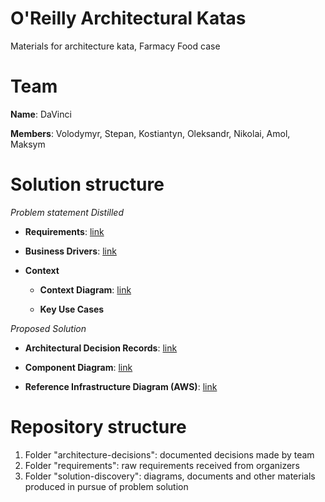 # O'Reilly Architectural Katas
Materials for architecture kata, Farmacy Food case

# Team 
**Name**: DaVinci

**Members**: Volodymyr, Stepan, Kostiantyn, Oleksandr, Nikolai, Amol, Maksym 

# Solution structure

*Problem statement Distilled*
- **Requirements**: [link](./requirements/Requirements.md)

- **Business Drivers**: [link](./requirements/Requirements.md)

- **Context**

  - **Context Diagram**: [link](./solution-discovery/context-diagram.md)
  
  - **Key Use Cases**

*Proposed Solution*

- **Architectural Decision Records**: [link](./architecture-decisions)

- **Component Diagram**: [link](./solution-discovery/component-diagram.md)

- **Reference Infrastructure Diagram (AWS)**: [link](./solution-discovery/infrastructure-diagram.md)

# Repository structure
1. Folder "architecture-decisions": documented decisions made by team
2. Folder "requirements": raw requirements received from organizers
3. Folder "solution-discovery": diagrams, documents and other materials produced in pursue of problem solution
